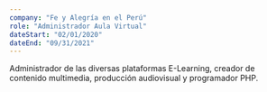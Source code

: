 ```yaml
---
company: "Fe y Alegría en el Perú"
role: "Administrador Aula Virtual"
dateStart: "02/01/2020"
dateEnd: "09/31/2021"
---
```


Administrador de las diversas plataformas E-Learning, creador de contenido multimedia, producción audiovisual y
programador PHP.